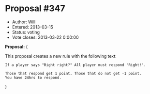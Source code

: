 Proposal #347
============= 
* Author: Will
* Entered: 2013-03-15
* Status: voting
* Vote closes: 2013-03-22 0:00:00

__Proposal:__
{

This proposal creates a new rule with the following text:

    If a player says "Right right?" All player must respond "Right!".
    
    Those that respond get 1 point. Those that do not get -1 point.
    You have 24hrs to respond.

}
